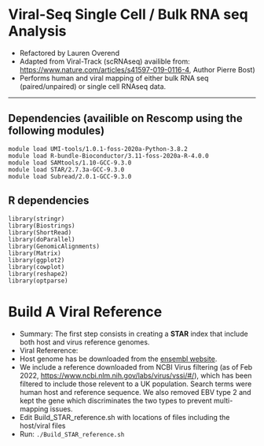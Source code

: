 # Viral-Seq Single Cell / Bulk RNA seq Analysis

- Refactored by Lauren Overend
- Adapted from Viral-Track (scRNAseq) availible from: https://www.nature.com/articles/s41597-019-0116-4, Author Pierre Bost)
- Performs human and viral mapping of either bulk RNA seq (paired/unpaired) or single cell RNAseq data. 
-------------------------------------------------


## Dependencies (availible on Rescomp using the following modules)

```
module load UMI-tools/1.0.1-foss-2020a-Python-3.8.2 
module load R-bundle-Bioconductor/3.11-foss-2020a-R-4.0.0
module load SAMtools/1.10-GCC-9.3.0
module load STAR/2.7.3a-GCC-9.3.0
module load Subread/2.0.1-GCC-9.3.0
```
## R dependencies 
```
library(stringr)
library(Biostrings)
library(ShortRead)
library(doParallel)
library(GenomicAlignments)
library(Matrix)
library(ggplot2)
library(cowplot)
library(reshape2)
library(optparse)
```

# Build A Viral Reference 
- Summary: The first step consists in creating a **STAR** index that include both host and virus reference genomes.
- Viral Refererence:  
- Host genome has be downloaded from the [ensembl website](https://www.ensembl.org/info/data/ftp/index.html). 
- We include a reference downloaded from NCBI Virus filtering (as of Feb 2022, https://www.ncbi.nlm.nih.gov/labs/virus/vssi/#/), which has been filtered to include those relevent to a UK population. Search terms were human host and reference sequence. We also removed EBV type 2 and kept the gene which discriminates the two types to prevent multi-mapping issues.
- Edit Build_STAR_reference.sh with locations of files including the host/viral files 
- Run: 
```./Build_STAR_reference.sh```
